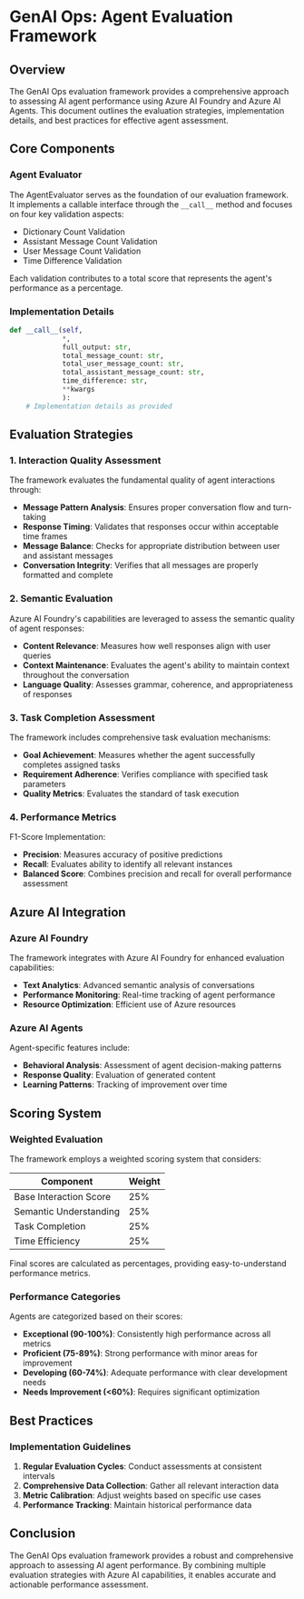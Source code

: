 # GenAI Ops: Agent Evaluation Framework

## Overview

The GenAI Ops evaluation framework provides a comprehensive approach to assessing AI agent performance using Azure AI Foundry and Azure AI Agents. This document outlines the evaluation strategies, implementation details, and best practices for effective agent assessment.

## Core Components

### Agent Evaluator

The AgentEvaluator serves as the foundation of our evaluation framework. It implements a callable interface through the `__call__` method and focuses on four key validation aspects:

- Dictionary Count Validation
- Assistant Message Count Validation
- User Message Count Validation
- Time Difference Validation

Each validation contributes to a total score that represents the agent's performance as a percentage.

### Implementation Details

```python
def __call__(self,
             *,
             full_output: str,
             total_message_count: str,
             total_user_message_count: str,
             total_assistant_message_count: str,
             time_difference: str,
             **kwargs
             ):
    # Implementation details as provided
```

## Evaluation Strategies

### 1. Interaction Quality Assessment

The framework evaluates the fundamental quality of agent interactions through:

- **Message Pattern Analysis**: Ensures proper conversation flow and turn-taking
- **Response Timing**: Validates that responses occur within acceptable time frames
- **Message Balance**: Checks for appropriate distribution between user and assistant messages
- **Conversation Integrity**: Verifies that all messages are properly formatted and complete

### 2. Semantic Evaluation

Azure AI Foundry's capabilities are leveraged to assess the semantic quality of agent responses:

- **Content Relevance**: Measures how well responses align with user queries
- **Context Maintenance**: Evaluates the agent's ability to maintain context throughout the conversation
- **Language Quality**: Assesses grammar, coherence, and appropriateness of responses

### 3. Task Completion Assessment

The framework includes comprehensive task evaluation mechanisms:

- **Goal Achievement**: Measures whether the agent successfully completes assigned tasks
- **Requirement Adherence**: Verifies compliance with specified task parameters
- **Quality Metrics**: Evaluates the standard of task execution

### 4. Performance Metrics

F1-Score Implementation:

- **Precision**: Measures accuracy of positive predictions
- **Recall**: Evaluates ability to identify all relevant instances
- **Balanced Score**: Combines precision and recall for overall performance assessment

## Azure AI Integration

### Azure AI Foundry

The framework integrates with Azure AI Foundry for enhanced evaluation capabilities:

- **Text Analytics**: Advanced semantic analysis of conversations
- **Performance Monitoring**: Real-time tracking of agent performance
- **Resource Optimization**: Efficient use of Azure resources

### Azure AI Agents

Agent-specific features include:

- **Behavioral Analysis**: Assessment of agent decision-making patterns
- **Response Quality**: Evaluation of generated content
- **Learning Patterns**: Tracking of improvement over time

## Scoring System

### Weighted Evaluation

The framework employs a weighted scoring system that considers:

| Component | Weight |
|-----------|--------|
| Base Interaction Score | 25% |
| Semantic Understanding | 25% |
| Task Completion | 25% |
| Time Efficiency | 25% |

Final scores are calculated as percentages, providing easy-to-understand performance metrics.

### Performance Categories

Agents are categorized based on their scores:

- **Exceptional (90-100%)**: Consistently high performance across all metrics
- **Proficient (75-89%)**: Strong performance with minor areas for improvement
- **Developing (60-74%)**: Adequate performance with clear development needs
- **Needs Improvement (<60%)**: Requires significant optimization

## Best Practices

### Implementation Guidelines

1. **Regular Evaluation Cycles**: Conduct assessments at consistent intervals
2. **Comprehensive Data Collection**: Gather all relevant interaction data
3. **Metric Calibration**: Adjust weights based on specific use cases
4. **Performance Tracking**: Maintain historical performance data

## Conclusion

The GenAI Ops evaluation framework provides a robust and comprehensive approach to assessing AI agent performance. By combining multiple evaluation strategies with Azure AI capabilities, it enables accurate and actionable performance assessment.